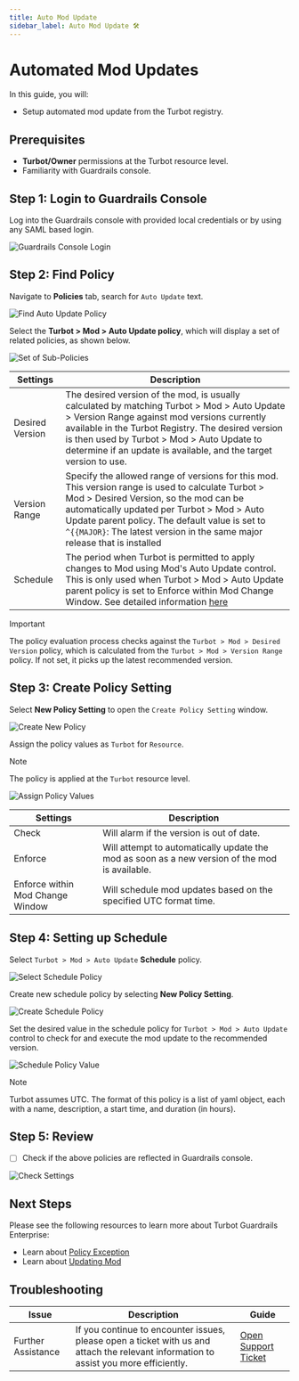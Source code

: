 ```yaml
---
title: Auto Mod Update
sidebar_label: Auto Mod Update 🛠
---
```


# Automated Mod Updates

In this guide, you will:
- Setup automated mod update from the Turbot registry.

## Prerequisites

- **Turbot/Owner** permissions at the Turbot resource level.
- Familiarity with Guardrails console.

## Step 1: Login to Guardrails Console

Log into the Guardrails console with provided local credentials or by using any SAML based login.

![Guardrails Console Login](/images/docs/guardrails/managing/mods/auto-mod-update/guardrails-console-login.png)

## Step 2: Find Policy

Navigate to **Policies** tab, search for `Auto Update` text.

![Find Auto Update Policy](/images/docs/guardrails/managing/mods/auto-mod-update/guardrails-console-policies-auto-update.png)

Select the **Turbot > Mod > Auto Update policy**, which will display a set of related policies, as shown below.

![Set of Sub-Policies](/images/docs/guardrails/managing/mods/auto-mod-update/guardrails-console-policies-auto-update-sub-policies.png)


| Settings                      | Description                                                                                   |
|---------------------------------------------|-----------------------------------------------------------------------------------------------|
| Desired Version                         | The desired version of the mod, is usually calculated by matching Turbot > Mod > Auto Update > Version Range against mod versions currently available in the Turbot Registry. The desired version is then used by Turbot > Mod > Auto Update to determine if an update is available, and the target version to use.|
| Version Range                       | Specify the allowed range of versions for this mod. This version range is used to calculate Turbot > Mod > Desired Version, so the mod can be automatically updated per Turbot > Mod > Auto Update parent policy. The default value is set to `^{{MAJOR}`: The latest version in the same major release that is installed|
| Schedule | The period when Turbot is permitted to apply changes to Mod using Mod's Auto Update control. This is only used when Turbot > Mod > Auto Update parent policy is set to Enforce within Mod Change Window. See detailed information [here](https://hub.guardrails.turbot.com/mods/turbot/policies/turbot/modChangeWindowSchedule)                           |

> [!IMPORTANT]
> The policy evaluation process checks against the `Turbot > Mod > Desired Version` policy, which is calculated from the `Turbot > Mod > Version Range` policy. If not set, it picks up the latest recommended version.

## Step 3: Create Policy Setting

Select **New Policy Setting** to open the `Create Policy Setting` window.

![Create New Policy](/images/docs/guardrails/managing/mods/auto-mod-update/guardrails-console-policies-auto-update-create-new-policy.png)

Assign the policy values as `Turbot` for `Resource`.

> [!NOTE]
> The policy is applied at the `Turbot` resource level.

![Assign Policy Values](/images/docs/guardrails/managing/mods/auto-mod-update/guardrails-console-policies-auto-update-assign-policy-values.png)


| Settings                      | Description                                                                                   |
|-------------------------------|-----------------------------------------------------------------------------------------------|
| Check                         | Will alarm if the version is out of date.                                                     |
| Enforce                       | Will attempt to automatically update the mod as soon as a new version of the mod is available.|
| Enforce within Mod Change Window | Will schedule mod updates based on the specified UTC format time.                             |


## Step 4: Setting up Schedule

Select `Turbot > Mod > Auto Update` **Schedule** policy.

![Select Schedule Policy](/images/docs/guardrails/managing/mods/auto-mod-update/guardrails-console-policies-auto-update-select-schedule-policy.png)

Create new schedule policy by selecting **New Policy Setting**.

![Create Schedule Policy](/images/docs/guardrails/managing/mods/auto-mod-update/guardrails-console-policies-auto-update-select-schedule-create-policy.png)

Set the desired value in the schedule policy for `Turbot > Mod > Auto Update` control to check for and execute the mod update to the recommended version.

![Schedule Policy Value](/images/docs/guardrails/managing/mods/auto-mod-update/guardrails-console-policies-auto-update-select-schedule-policy-value.png)

> [!NOTE]
> Turbot assumes UTC.
> The format of this policy is a list of yaml object, each with a name, description, a start time, and duration (in hours).

## Step 5: Review

- [ ] Check if the above policies are reflected in Guardrails console.

![Check Settings](/images/docs/guardrails/managing/mods/auto-mod-update/guardrails-console-policies-auto-update-settings-check.png)


## Next Steps

Please see the following resources to learn more about Turbot Guardrails Enterprise:

- Learn about [Policy Exception](/guides/configuring-guardrails/managing-policies#creating-an-exception)
- Learn about [Updating Mod](/guardrails/docs/guides/configuring-guardrails/update-mod)

## Troubleshooting

| Issue                                      | Description                                                                                                                                                                                                 | Guide                                |
|----------------------------------------------|-------------------------------------------------------------------------------------------------------------------------------------------------------------------------------------------------------------------|-----------------------------------------------------|
| Further Assistance                       | If you continue to encounter issues, please open a ticket with us and attach the relevant information to assist you more efficiently.                                                 | [Open Support Ticket](https://support.turbot.com)   |